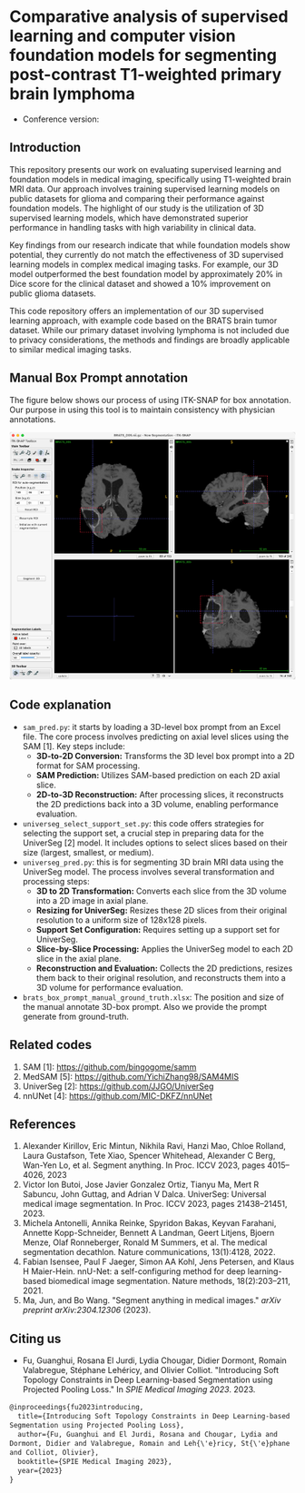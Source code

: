# Comparative analysis of supervised learning and computer vision foundation models for segmenting post-contrast T1-weighted primary brain lymphoma

* Conference version:

## Introduction

This repository presents our work on evaluating supervised learning and foundation models in medical imaging, specifically using T1-weighted brain MRI data. Our approach involves training supervised learning models on public datasets for glioma and comparing their performance against foundation models. The highlight of our study is the utilization of 3D supervised learning models, which have demonstrated superior performance in handling tasks with high variability in clinical data.

Key findings from our research indicate that while foundation models show potential, they currently do not match the effectiveness of 3D supervised learning models in complex medical imaging tasks. For example, our 3D model outperformed the best foundation model by approximately 20% in Dice score for the clinical dataset and showed a 10% improvement on public glioma datasets.

This code repository offers an implementation of our 3D supervised learning approach, with example code based on the BRATS brain tumor dataset. While our primary dataset involving lymphoma is not included due to privacy considerations, the methods and findings are broadly applicable to similar medical imaging tasks. 

## Manual Box Prompt annotation

The figure below shows our process of using ITK-SNAP for box annotation. Our purpose in using this tool is to maintain consistency with physician annotations.

![manual_box](https://github.com/GuanghuiFU/medical_cv_foundation_eval/blob/main/manual_box_prompt.png)

## Code explanation

* `sam_pred.py`: it starts by loading a 3D-level box prompt from an Excel file. The core process involves predicting on axial level slices using the SAM [1]. Key steps include:
  * **3D-to-2D Conversion:** Transforms the 3D level box prompt into a 2D format for SAM processing.
  * **SAM Prediction:** Utilizes SAM-based prediction on each 2D axial slice.
  * **2D-to-3D Reconstruction:** After processing slices, it reconstructs the 2D predictions back into a 3D volume, enabling performance evaluation.
* `universeg_select_support_set.py`: this code offers strategies for selecting the support set, a crucial step in preparing data for the UniverSeg [2] model. It includes options to select slices based on their size (largest, smallest, or medium). 
* `universeg_pred.py`: this is for segmenting 3D brain MRI data using the UniverSeg model. The process involves several transformation and processing steps:
  * **3D to 2D Transformation:** Converts each slice from the 3D volume into a 2D image in axial plane.
  * **Resizing for UniverSeg:** Resizes these 2D slices from their original resolution to a uniform size of 128x128 pixels.
  * **Support Set Configuration:** Requires setting up a support set for UniverSeg.
  * **Slice-by-Slice Processing:** Applies the UniverSeg model to each 2D slice in the axial plane.
  * **Reconstruction and Evaluation:** Collects the 2D predictions, resizes them back to their original resolution, and reconstructs them into a 3D volume for performance evaluation.
* `brats_box_prompt_manual_ground_truth.xlsx`: The position and size of the manual annotate 3D-box prompt. Also we provide the prompt generate from ground-truth.

## Related codes

1. SAM [1]: https://github.com/bingogome/samm
2. MedSAM [5]: https://github.com/YichiZhang98/SAM4MIS
3. UniverSeg [2]: https://github.com/JJGO/UniverSeg
4. nnUNet [4]: https://github.com/MIC-DKFZ/nnUNet

## References

1. Alexander Kirillov, Eric Mintun, Nikhila Ravi, Hanzi Mao, Chloe Rolland, Laura Gustafson, Tete Xiao, Spencer Whitehead, Alexander C Berg, Wan-Yen Lo, et al. Segment anything. In Proc. ICCV 2023, pages 4015–4026, 2023
2. Victor Ion Butoi, Jose Javier Gonzalez Ortiz, Tianyu Ma, Mert R Sabuncu, John Guttag, and Adrian V Dalca. UniverSeg: Universal medical image segmentation. In Proc. ICCV 2023, pages 21438–21451, 2023.
3. Michela Antonelli, Annika Reinke, Spyridon Bakas, Keyvan Farahani, Annette Kopp-Schneider, Bennett A Landman, Geert Litjens, Bjoern Menze, Olaf Ronneberger, Ronald M Summers, et al. The medical segmentation decathlon. Nature communications, 13(1):4128, 2022.
4. Fabian Isensee, Paul F Jaeger, Simon AA Kohl, Jens Petersen, and Klaus H Maier-Hein. nnU-Net: a self-configuring method for deep learning-based biomedical image segmentation. Nature methods, 18(2):203–211, 2021.
5. Ma, Jun, and Bo Wang. "Segment anything in medical images." *arXiv preprint arXiv:2304.12306* (2023).

## Citing us

* Fu, Guanghui, Rosana El Jurdi, Lydia Chougar, Didier Dormont, Romain Valabregue, Stéphane Lehéricy, and Olivier Colliot. "Introducing Soft Topology Constraints in Deep Learning-based Segmentation using Projected Pooling Loss." In *SPIE Medical Imaging 2023*. 2023.

```
@inproceedings{fu2023introducing,
  title={Introducing Soft Topology Constraints in Deep Learning-based Segmentation using Projected Pooling Loss},
  author={Fu, Guanghui and El Jurdi, Rosana and Chougar, Lydia and Dormont, Didier and Valabregue, Romain and Leh{\'e}ricy, St{\'e}phane and Colliot, Olivier},
  booktitle={SPIE Medical Imaging 2023},
  year={2023}
}
```
